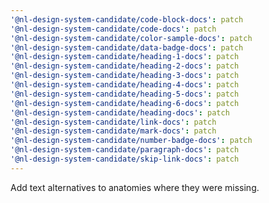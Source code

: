 ```yaml
---
'@nl-design-system-candidate/code-block-docs': patch
'@nl-design-system-candidate/code-docs': patch
'@nl-design-system-candidate/color-sample-docs': patch
'@nl-design-system-candidate/data-badge-docs': patch
'@nl-design-system-candidate/heading-1-docs': patch
'@nl-design-system-candidate/heading-2-docs': patch
'@nl-design-system-candidate/heading-3-docs': patch
'@nl-design-system-candidate/heading-4-docs': patch
'@nl-design-system-candidate/heading-5-docs': patch
'@nl-design-system-candidate/heading-6-docs': patch
'@nl-design-system-candidate/heading-docs': patch
'@nl-design-system-candidate/link-docs': patch
'@nl-design-system-candidate/mark-docs': patch
'@nl-design-system-candidate/number-badge-docs': patch
'@nl-design-system-candidate/paragraph-docs': patch
'@nl-design-system-candidate/skip-link-docs': patch
---
```


Add text alternatives to anatomies where they were missing.
